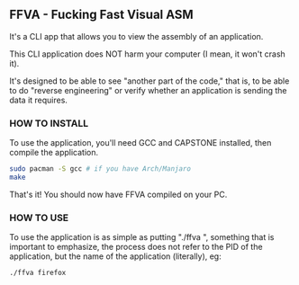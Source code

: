 ## FFVA - Fucking Fast Visual ASM

It's a CLI app that allows you to view the assembly of an application.

This CLI application does NOT harm your computer (I mean, it won't crash it).

It's designed to be able to see "another part of the code," that is, to be able to do "reverse engineering" or verify whether an application is sending the data it requires.

### HOW TO INSTALL

To use the application, you'll need GCC and CAPSTONE installed, then compile the application.

```bash
sudo pacman -S gcc # if you have Arch/Manjaro
make
```

That's it! You should now have FFVA compiled on your PC.

### HOW TO USE

To use the application is as simple as putting "./ffva <process>", something that is important to emphasize, the process does not refer to the
PID of the application, but the name of the application (literally), eg:
```bash
./ffva firefox
``` 
